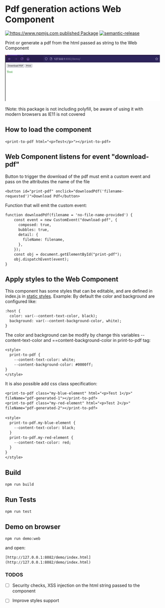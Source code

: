 # Pdf generation actions Web Component

[![https://www.npmjs.com published Package](https://github.com/TIGNUM/pdf-generation-actions-web-component/actions/workflows/release-package.yml/badge.svg)](https://github.com/TIGNUM/pdf-generation-actions-web-component/actions/workflows/release-package.yml) [![semantic-release](https://img.shields.io/badge/%20%20%F0%9F%93%A6%F0%9F%9A%80-semantic--release-e10079.svg)](https://github.com/semantic-release/semantic-release)

Print or generate a pdf from the html passed as string to the Web Component

![Image of the Web Component](./demo/screenshot-component.png)

!Note: this package is not including polyfill, be aware of using it with modern browsers as IE11 is not covered

## How to load the component

    <print-to-pdf html="<p>Test</p>"></print-to-pdf>

## Web Component listens for event "download-pdf"

Button to trigger the download of the pdf must emit a custom event and pass on the attributes the name of the file

    <button id="print-pdf" onclick="downloadPdf('filename-requested')">Download Pdf</button>

Function that will emit the custom event:

    function downloadPdf(filename = 'no-file-name-provided') {
        const event = new CustomEvent("download-pdf", {
          composed: true,
          bubbles: true,
          detail: {
            fileName: filename,
          },
        });
        const obj = document.getElementById("print-pdf");
        obj.dispatchEvent(event);
    }

## Apply styles to the Web Component

This component has some styles that can be editable, and are defined in index.js in [static styles](https://github.com/TIGNUM/pdf-generation-actions-web-component/blob/main/index.js).
Example: By default the color and background are configured like:

    :host {
      color: var(--content-text-color, black);
      background: var(--content-background-color, white);
    }

The color and background can be modify by change this variables --content-text-color and ==content-background-color in print-to-pdf tag:

    <style>
      print-to-pdf {
        --content-text-color: white;
        --content-background-color: #0000ff;
    }
    </style>

It is also possible add css class specification:

    <print-to-pdf class="my-blue-element" html="<p>Test 1</p>" fileName="pdf-generated-1"></print-to-pdf>
    <print-to-pdf class="my-red-element" html="<p>Test 2</p>" fileName="pdf-generated-2"></print-to-pdf>

    <style>
      print-to-pdf.my-blue-element {
        --content-text-color: black;
      }
      print-to-pdf.my-red-element {
        --content-text-color: red;
      }
    }
    </style>


## Build

    npm run build


## Run Tests

    npm run test  

## Demo on browser

    npm run demo:web

and open:

    [http://127.0.0.1:8082/demo/index.html](http://127.0.0.1:8082/demo/index.html)

### TODOS

- [ ] Security checks, XSS injection on the html string passed to the component

- [ ] Improve styles support
